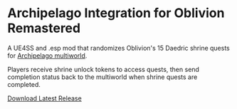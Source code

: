 # Archipelago Integration for Oblivion Remastered

A UE4SS and .esp mod that randomizes Oblivion's 15 Daedric shrine quests for [Archipelago multiworld](https://archipelago.gg/). 

Players receive shrine unlock tokens to access quests, then send completion status back to the multiworld when shrine quests are completed.

[Download Latest Release](https://github.com/POD-io/Oblivion-ArchipelagoMod/releases/latest)

